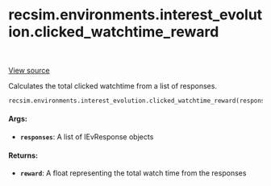 <div itemscope itemtype="http://developers.google.com/ReferenceObject">
<meta itemprop="name" content="recsim.environments.interest_evolution.clicked_watchtime_reward" />
<meta itemprop="path" content="Stable" />
</div>

# recsim.environments.interest_evolution.clicked_watchtime_reward

<!-- Insert buttons -->

<table class="tfo-notebook-buttons tfo-api" align="left">
</table>

<a target="_blank" href="https://github.com/google-research/recsim/tree/master/recsim/environments/interest_evolution.py">View
source</a>

<!-- Start diff -->
Calculates the total clicked watchtime from a list of responses.

```python
recsim.environments.interest_evolution.clicked_watchtime_reward(responses)
```

<!-- Placeholder for "Used in" -->

#### Args:

*   <b>`responses`</b>: A list of IEvResponse objects

#### Returns:

*   <b>`reward`</b>: A float representing the total watch time from the
    responses
